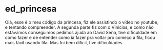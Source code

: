 # ed_princesa
Olá, esse é o meu código da princesa, fiz ele assistindo o vídeo no youtube, e tentando compreender. A segunda parte fiz com o Vinícios, e como não estávamos conseguimos pedimos ajuda ao David Sena, tive dificuldade em como fazer e de entender como ia fazer pra voltar pro começo a fila, ficou mais fácil usando fila. Mas foi bem difícil, tive dificuldades.


